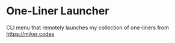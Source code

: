 # One-Liner Launcher

CLI menu that remotely launches my collection of one-liners from https://miker.codes


